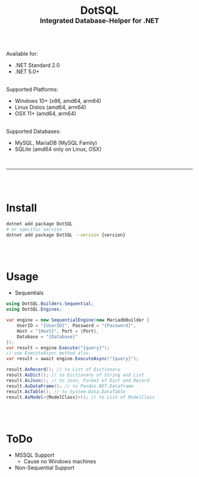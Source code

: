 <h1 align="center">
    <br />
    DotSQL
    <br />
    <font style="font-size:18px;">Integrated Database-Helper for .NET</font>
    <br />
    <br />
</h1>
<br />
Available for:

- .NET Standard 2.0
- .NET 5.0+

<br />
Supported Platforms:

- Windows 10+ (x86, amd64, arm64)
- Linux Distos (amd64, arm64)
- OSX 11+ (amd64, arm64)

<br />
Supported Databases:

- MySQL, MariaDB (MySQL Family)
- SQLite (amd64 only on Linux, OSX)

<br />
<hr>
<br />
<br />

# Install
```bash
dotnet add package DotSQL
# or specific version
dotnet add package DotSQL --version {version}
```

<br />
<br />

# Usage
- Sequentials
```c#
using DotSQL.Builders.Sequential;
using DotSQL.Engines;

var engine = new SequentialEngine(new MariadbBuilder {
    UserID = "{UserID}", Password = "{Password}",
    Host = "{Host}", Port = {Port},
    Database = "{Database}"
});
var result = engine.Execute("{query}");
// use ExecuteAsync method also.
var result = await engine.ExecuteAsync("{query}");

result.AsRecord(); // to List of Dictionary
result.AsDict(); // to Dictionary of String and List
result.AsJson(); // to Json, Format of Dict and Record
result.AsDataFrame(); // to Pandas.NET.Dataframe
result.AsTable(); // to System.Data.DataTable
result.AsModel<{ModelClass}>(); // to List of ModelClass
```

<br />
<br />

# ToDo
- MSSQL Support
  - Cause no Windows machines
- Non-Sequential Support
